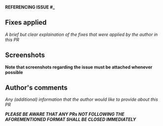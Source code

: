 **REFERENCING ISSUE #_**

## Fixes applied
_A brief but clear explaination of the fixes that were applied by the author in this PR_

## Screenshots
**Note that screenshots regarding the issue must be attached whenever possible**

## Author's comments
  _Any (additional) information that the author would like to provide about this PR_

 
_**PLEASE BE AWARE THAT ANY PRs NOT FOLLOWING THE AFOREMENTIONED FORMAT SHALL BE CLOSED IMMEDIATELY**_
